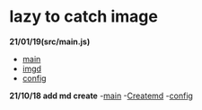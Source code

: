 # lazy to catch image

**21/01/19(src/main.js)**
- [main](./src/main.js)
- [imgd](./lib/imgd.js)
- [config](./config/config.json5)

**21/10/18 add md create**
-[main](./main.js)
-[Createmd](./lib/Createmd.js)
-[config](./config/sample.json)
